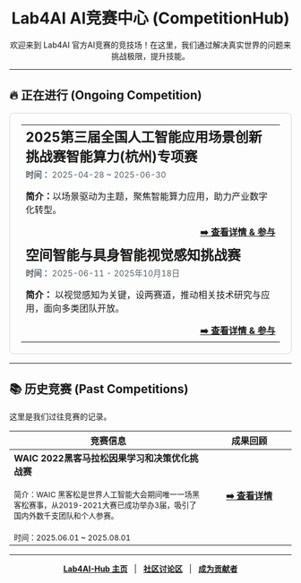 <h1 align="center">Lab4AI AI竞赛中心 (CompetitionHub)</h1>

<p align="center">
  欢迎来到 Lab4AI 官方AI竞赛的竞技场！在这里，我们通过解决真实世界的问题来挑战极限，提升技能。
</p>

---

## 🔥 正在进行 (Ongoing Competition)

<table width="100%" style="border: 1px solid #d0d7de; border-radius: 8px; padding: 20px;">
  <tr>
    <td>
      <h2 style="margin-top: 0px; margin-bottom: 5px;">2025第三届全国人工智能应用场景创新挑战赛智能算力(杭州)专项赛</h2>
      <p style="color: #57606a; font-size: 0.9em; margin-top: 0px;">
        <strong>时间：</strong> 2025-04-28 ~ 2025-06-30
      </p>
      <p>
        <strong>简介：</strong>以场景驱动为主题，聚焦智能算力应用，助力产业数字化转型。
      </p>
      <p align="right" style="margin-bottom: 0px;">
      <a href="https://www.lab4ai.cn/competition/info?id=1956740088881844224"><strong>➡️ 查看详情 & 参与</strong></a>
        </a>
      </p>
    </td>
  </tr>
  <tr>
    <td>
      <h2 style="margin-top: 0px; margin-bottom: 5px;">空间智能与具身智能视觉感知挑战赛</h2>
      <p style="color: #57606a; font-size: 0.9em; margin-top: 0px;">
        <strong>时间：</strong> 2025-06-11 - 2025年10月18日
      </p>
      <p>
        <strong>简介：</strong> 以视觉感知为关键，设两赛道，推动相关技术研究与应用，面向多类团队开放。
      </p>
      <p align="right" style="margin-bottom: 0px;">
        <a href="https://www.lab4ai.cn/competition/info?id=1956712783097757696"><strong>➡️ 查看详情 & 参与</strong></a>
        </a>
      </p>
    </td>
  </tr>
</table>

---

## 📚 历史竞赛 (Past Competitions)

这里是我们过往竞赛的记录。

<table width="100%">
  <thead>
    <tr>
      <th width="70%">竞赛信息</th>
      <th width="30%" align="center">成果回顾</th>
    </tr>
  </thead>
  <tbody>
    <tr>
      <td>
        <strong>WAIC 2022黑客马拉松因果学习和决策优化挑战赛</strong>
        <br>
        <br>
        <small>简介：WAIC 黑客松是世界人工智能大会期间唯一一场黑客松赛事，从2019-2021大赛已成功举办3届，吸引了国内外数千支团队和个人参赛。</small>
        <br>
        <br>
        <small>时间：2025.06.01 ~ 2025.08.01</small>
      </td>
      <td align="center">
        <a href="https://www.lab4ai.cn/competition/info?id=1956750899574575104"><strong>➡️ 查看详情</strong></a>
      </td>
    </tr>
  </tbody>
</table>

---
<p align="center">
  <strong><a href="https://github.com/Lab4AI-Hub">Lab4AI-Hub 主页</a></strong>
  &nbsp;&nbsp;|&nbsp;&nbsp;
  <strong><a href="【社区讨论区链接】">社区讨论区</a></strong>
  &nbsp;&nbsp;|&nbsp;&nbsp;
  <strong><a href="https://github.com/Lab4AI-Hub/PaperHub/blob/main/CONTRIBUTING.md">成为贡献者</a></strong>
</p>

